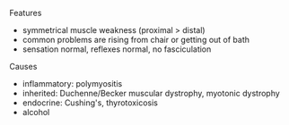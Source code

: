 Features  
* symmetrical muscle weakness (proximal \> distal)
* common problems are rising from chair or getting out of bath
* sensation normal, reflexes normal, no fasciculation

  
Causes  
* inflammatory: polymyositis
* inherited: Duchenne/Becker muscular dystrophy, myotonic dystrophy
* endocrine: Cushing's, thyrotoxicosis
* alcohol
